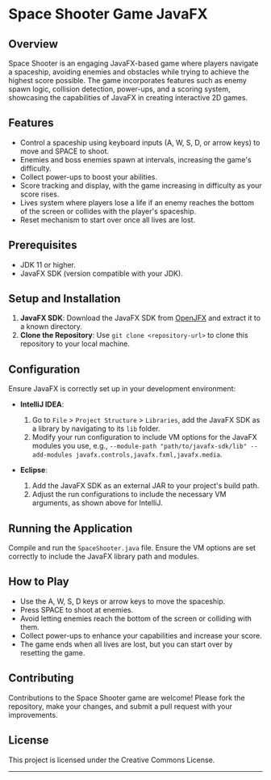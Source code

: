 # Space Shooter Game JavaFX

## Overview
Space Shooter is an engaging JavaFX-based game where players navigate a spaceship, avoiding enemies and obstacles while trying to achieve the highest score possible. The game incorporates features such as enemy spawn logic, collision detection, power-ups, and a scoring system, showcasing the capabilities of JavaFX in creating interactive 2D games.

## Features
- Control a spaceship using keyboard inputs (A, W, S, D, or arrow keys) to move and SPACE to shoot.
- Enemies and boss enemies spawn at intervals, increasing the game's difficulty.
- Collect power-ups to boost your abilities.
- Score tracking and display, with the game increasing in difficulty as your score rises.
- Lives system where players lose a life if an enemy reaches the bottom of the screen or collides with the player's spaceship.
- Reset mechanism to start over once all lives are lost.

## Prerequisites
- JDK 11 or higher.
- JavaFX SDK (version compatible with your JDK).

## Setup and Installation
1. **JavaFX SDK**: Download the JavaFX SDK from [OpenJFX](https://openjfx.io/) and extract it to a known directory.
2. **Clone the Repository**: Use `git clone <repository-url>` to clone this repository to your local machine.

## Configuration
Ensure JavaFX is correctly set up in your development environment:
- **IntelliJ IDEA**:
    1. Go to `File` > `Project Structure` > `Libraries`, add the JavaFX SDK as a library by navigating to its `lib` folder.
    2. Modify your run configuration to include VM options for the JavaFX modules you use, e.g., `--module-path "path/to/javafx-sdk/lib" --add-modules javafx.controls,javafx.fxml,javafx.media`.

- **Eclipse**:
    1. Add the JavaFX SDK as an external JAR to your project's build path.
    2. Adjust the run configurations to include the necessary VM arguments, as shown above for IntelliJ.

## Running the Application
Compile and run the `SpaceShooter.java` file. Ensure the VM options are set correctly to include the JavaFX library path and modules.

## How to Play
- Use the A, W, S, D keys or arrow keys to move the spaceship.
- Press SPACE to shoot at enemies.
- Avoid letting enemies reach the bottom of the screen or colliding with them.
- Collect power-ups to enhance your capabilities and increase your score.
- The game ends when all lives are lost, but you can start over by resetting the game.

## Contributing
Contributions to the Space Shooter game are welcome! Please fork the repository, make your changes, and submit a pull request with your improvements.

## License
This project is licensed under the Creative Commons License.

---